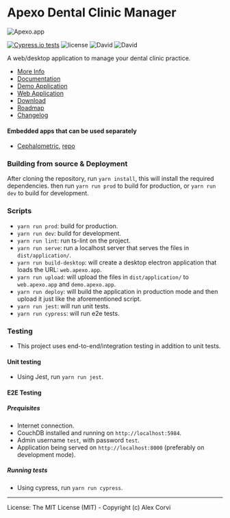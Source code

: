 # Apexo Dental Clinic Manager

![Apexo.app](https://i.imgur.com/Vkdbzb3.png)

[![Cypress.io tests](https://img.shields.io/badge/cypress.io-tests-green.svg?style=flat-square)](https://cypress.io)
![license](https://img.shields.io/github/license/alexcorvi/apexo.svg?style=flat-square)
![David](https://img.shields.io/david/alexcorvi/apexo.svg?style=flat-square)
![David](https://img.shields.io/david/dev/alexcorvi/apexo.svg?style=flat-square)

A web/desktop application to manage your dental clinic practice.

-   [More Info](https://apexo.app)
-   [Documentation](https://docs.apexo.app)
-   [Demo Application](https://demo.apexo.app)
-   [Web Application](https://web.apexo.app)
-   [Download](https://github.com/alexcorvi/apexo/releases/)
-   [Roadmap](https://github.com/alexcorvi/apexo/blob/master/ROADMAP.md)
-   [Changelog](https://github.com/alexcorvi/apexo/blob/master/CHANGELOG.md)

#### Embedded apps that can be used separately

-   [Cephalometric](https://cephalometric.apexo.app), [repo](https://github.com/alexcorvi/cephalometric)

### Building from source & Deployment

After cloning the repository, run `yarn install`, this will install the required dependencies. then run `yarn run prod` to build for production, or `yarn run dev` to build for development.

### Scripts

-   `yarn run prod`: build for production.
-   `yarn run dev`: build for development.
-   `yarn run lint`: run ts-lint on the project.
-   `yarn run serve`: run a localhost server that serves the files in `dist/application/`.
-   `yarn run build-desktop`: will create a desktop electron application that loads the URL: `web.apexo.app`.
-   `yarn run upload`: will upload the files in `dist/application/` to `web.apexo.app` and `demo.apexo.app`.
-   `yarn run deploy`: will build the application in production mode and then upload it just like the aforementioned script.
-   `yarn run jest`: will run unit tests.
-   `yarn run cypress`: will run e2e tests.

### Testing

-   This project uses end-to-end/integration testing in addition to unit tests.

#### Unit testing

-   Using Jest, run `yarn run jest`.

#### E2E Testing

##### Prequisites

-   Internet connection.
-   CouchDB installed and running on `http://localhost:5984`.
-   Admin username `test`, with password `test`.
-   Application being served on `http://localhost:8000` (preferably on development mode).

##### Running tests

-   Using cypress, run `yarn run cypress`.

---

License: The MIT License (MIT) - Copyright (c) Alex Corvi
